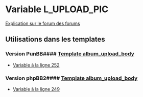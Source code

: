 # Variable L_UPLOAD_PIC
[Explication sur le forum des forums](http://forum.forumactif.com/t294113-listing-des-variables#L_UPLOAD_PIC)
## Utilisations dans les templates
### Version PunBB#### [Template album_upload_body](punbb/album_upload_body.md)
* [Variable à la ligne 252](../punbb/album_upload_body.tpl#L252)
### Version phpBB2#### [Template album_upload_body](subsilver/album_upload_body.md)
* [Variable à la ligne 249](../subsilver/album_upload_body.tpl#L249)